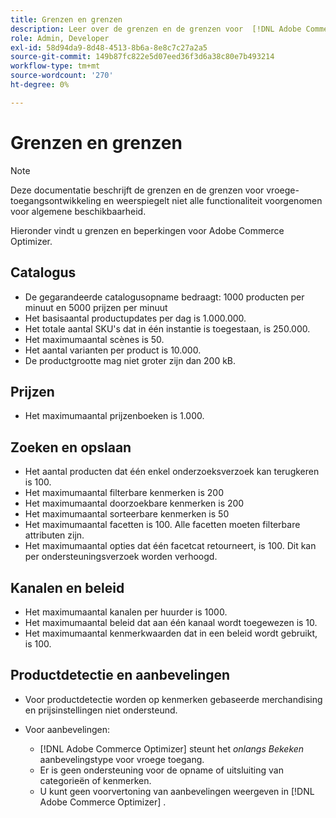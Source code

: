 ```yaml
---
title: Grenzen en grenzen
description: Leer over de grenzen en de grenzen voor  [!DNL Adobe Commerce Optimizer]  om ervoor te zorgen het aan de behoeften van uw zaken voldoet.
role: Admin, Developer
exl-id: 58d94da9-8d48-4513-8b6a-8e8c7c27a2a5
source-git-commit: 149b87fc822e5d07eed36f3d6a38c80e7b493214
workflow-type: tm+mt
source-wordcount: '270'
ht-degree: 0%

---
```


# Grenzen en grenzen

>[!NOTE]
>
>Deze documentatie beschrijft de grenzen en de grenzen voor vroege-toegangsontwikkeling en weerspiegelt niet alle functionaliteit voorgenomen voor algemene beschikbaarheid.

Hieronder vindt u grenzen en beperkingen voor Adobe Commerce Optimizer.

## Catalogus

- De gegarandeerde catalogusopname bedraagt: 1000 producten per minuut en 5000 prijzen per minuut
- Het basisaantal productupdates per dag is 1.000.000.
- Het totale aantal SKU&#39;s dat in één instantie is toegestaan, is 250.000. 
- Het maximumaantal scènes is 50.
- Het aantal varianten per product is 10.000.
- De productgrootte mag niet groter zijn dan 200 kB.

## Prijzen

- Het maximumaantal prijzenboeken is 1.000.

## Zoeken en opslaan

- Het aantal producten dat één enkel onderzoeksverzoek kan terugkeren is 100.
- Het maximumaantal filterbare kenmerken is 200
- Het maximumaantal doorzoekbare kenmerken is 200
- Het maximumaantal sorteerbare kenmerken is 50
- Het maximumaantal facetten is 100. Alle facetten moeten filterbare attributen zijn.
- Het maximumaantal opties dat één facetcat retourneert, is 100. Dit kan per ondersteuningsverzoek worden verhoogd.

## Kanalen en beleid

- Het maximumaantal kanalen per huurder is 1000.
- Het maximumaantal beleid dat aan één kanaal wordt toegewezen is 10.
- Het maximumaantal kenmerkwaarden dat in een beleid wordt gebruikt, is 100. 

## Productdetectie en aanbevelingen

- Voor productdetectie worden op kenmerken gebaseerde merchandising en prijsinstellingen niet ondersteund.
- Voor aanbevelingen:

   - [!DNL Adobe Commerce Optimizer] steunt het _onlangs Bekeken_ aanbevelingstype voor vroege toegang.
   - Er is geen ondersteuning voor de opname of uitsluiting van categorieën of kenmerken.
   - U kunt geen voorvertoning van aanbevelingen weergeven in [!DNL Adobe Commerce Optimizer] .
